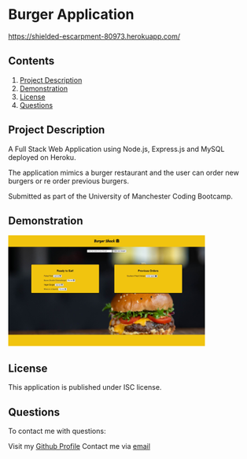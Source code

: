 # Burger Application

https://shielded-escarpment-80973.herokuapp.com/

      
## Contents

1. [Project Description](##project-description)
2. [Demonstration](##demonstration)
3. [License](##license)
4. [Questions](##questions)


## Project Description

A Full Stack Web Application using Node.js, Express.js and MySQL deployed on Heroku.

The application mimics a burger restaurant and the user can order new burgers or re order previous burgers.

Submitted as part of the University of Manchester Coding Bootcamp.

## Demonstration


<img src="./public/assets/img/screenshots/Capture.jpg" height="225px" width="400px">

## License

This application is published under ISC license.

## Questions

To contact me with questions: 

Visit my [Github Profile](https://github.com/ross-mc)
Contact me via [email](mailto:rossmci90@hotmail.co.uk)
